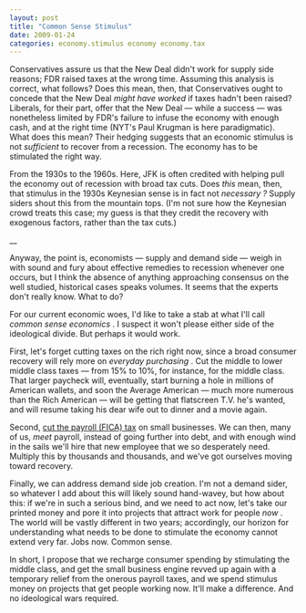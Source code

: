 ```yaml
---
layout: post
title: "Common Sense Stimulus"
date: 2009-01-24
categories: economy.stimulus economy economy.tax
---
```


Conservatives assure us that the New Deal didn't work for supply side reasons;
FDR raised taxes at the wrong time. Assuming this analysis is correct, what
follows? Does this mean, then, that Conservatives ought to concede that the New
Deal _might have worked_ if taxes hadn't been raised? Liberals, for their
part, offer that the New Deal &mdash; while a success &mdash; was nonetheless
limited by FDR's failure to infuse the economy with enough cash, and at the
right time (NYT's Paul Krugman is here paradigmatic). What does this mean? 
Their hedging suggests that an economic stimulus is not _sufficient_ to
recover from a recession. The economy has to be stimulated the right way.

From the 1930s to the 1960s. Here, JFK is often credited with helping pull the
economy out of recession with broad tax cuts. Does _this_ mean, then, that
stimulus in the 1930s Keynesian sense is in fact not _necessary_ _?_ Supply
siders shout this from the mountain tops. (I'm not sure how the Keynesian crowd
treats this case; my guess is that they credit the recovery with exogenous
factors, rather than the tax cuts.)

__ 

Anyway, the point is, economists &mdash; supply and demand side &mdash; weigh in
with sound and fury about effective remedies to recession whenever one occurs,
but I think the absence of anything approaching consensus on the well studied,
historical cases speaks volumes. It seems that the experts don't really know.
What to do?

For our current economic woes, I'd like to take a stab at what I'll call 
_common sense economics_ . I suspect it won't please either side of the
ideological divide. But perhaps it would work.

First, let's forget cutting taxes on the rich right now, since a broad consumer
recovery will rely more on _everyday purchasing_ . Cut the middle to lower
middle class taxes &mdash; from 15% to 10%, for instance, for the middle class.
That larger paycheck will, eventually, start burning a hole in millions of
American wallets, and soon the Average American &mdash; much more numerous than
the Rich American &mdash; will be getting that flatscreen T.V. he's wanted, and
will resume taking his dear wife out to dinner and a movie again.

Second, [cut the payroll (FICA)
tax](http://thethaxis.blogspot.com/2008/10/i-hate-to-get-into-more-discussions-of.html)
on small businesses. We can then, many of us, _meet_ payroll, instead of going
further into debt, and with enough wind in the sails we'll hire that new
employee that we so desperately need. Multiply this by thousands and thousands,
and we've got ourselves moving toward recovery.

Finally, we can address demand side job creation. I'm not a demand sider, so
whatever I add about this will likely sound hand-wavey, but how about this: if
we're in such a serious bind, and we need to act now, let's take our printed
money and pore it into projects that attract work for people _now_ . The world
will be vastly different in two years; accordingly, our horizon for
understanding what needs to be done to stimulate the economy cannot extend very
far. Jobs now. Common sense.

In short, I propose that we recharge consumer spending by stimulating the middle
class, and get the small business engine revved up again with a temporary relief
from the onerous payroll taxes, and we spend stimulus money on projects that get
people working now. It'll make a difference. And no ideological wars
required.